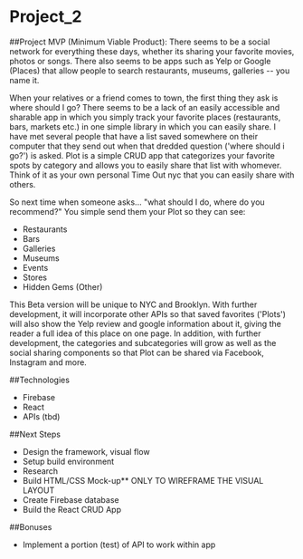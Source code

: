 # Project_2

##Project MVP (Minimum Viable Product):
There seems to be a social network for everything these days, whether its sharing your favorite movies, photos or songs.  There also seems to be apps such as Yelp or Google (Places) that allow people to search restaurants, museums, galleries -- you name it.  

When your relatives or a friend comes to town, the first thing they ask is where should I go?  There seems to be a lack of an easily accessible and sharable app in which you simply track your favorite places (restaurants, bars, markets etc.) in one simple library in which you can easily share.  I have met several people that have a list saved somewhere on their computer that they send out when that dredded question ('where should i go?') is asked.  Plot is a simple CRUD app that categorizes your favorite spots by category and allows you to easily share that list with whomever.  Think of it as your own personal Time Out nyc that you can easily share with others.

So next time when someone asks... "what should I do, where do you recommend?" You simple send them your Plot so they can see:

*   Restaurants
*   Bars
*   Galleries
*   Museums
*   Events
*   Stores
*   Hidden Gems (Other)


This Beta version will be unique to NYC and Brooklyn.  With further development, it will incorporate other APIs so that saved favorites ('Plots') will also show the Yelp review and google information about it, giving the reader a full idea of this place on one page.  In addition, with further development, the categories and subcategories will grow as well as the social sharing components so that Plot can be shared via Facebook, Instagram and more.


##Technologies
* Firebase
* React
* APIs (tbd)

##Next Steps
* Design the framework, visual flow
* Setup build environment
* Research
* Build HTML/CSS Mock-up** ONLY TO WIREFRAME THE VISUAL LAYOUT 
* Create Firebase database
* Build the React CRUD App



##Bonuses
* Implement a portion (test) of API to work within app
